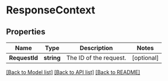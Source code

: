 # ResponseContext

## Properties

Name | Type | Description | Notes
------------ | ------------- | ------------- | -------------
**RequestId** | **string** | The ID of the request. | [optional] 

[[Back to Model list]](../README.md#documentation-for-models) [[Back to API list]](../README.md#documentation-for-api-endpoints) [[Back to README]](../README.md)


